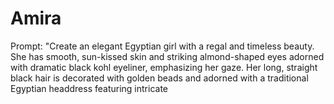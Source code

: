 # Amira
Prompt: "Create an elegant Egyptian girl with a regal and timeless beauty. She has smooth, sun-kissed skin and striking almond-shaped eyes adorned with dramatic black kohl eyeliner, emphasizing her gaze. Her long, straight black hair is decorated with golden beads and adorned with a traditional Egyptian headdress featuring intricate
